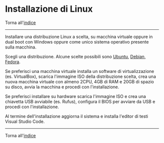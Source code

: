 # Installazione di Linux

Torna all'[indice](../toc.md)

---

Installare una distribuzione Linux a scelta, su macchina virtuale
oppure in dual boot con Windows oppure come unico sistema operativo presente sulla macchina.

Scegli una distribuzione. Alcune scelte possibili sono [Ubuntu](https://www.ubuntu-it.org/),
[Debian](https://www.debian.org/index.it.html), [Fedora](https://fedoraproject.org/it/).

Se preferisci una macchina virtuale installa un software di virtualizzazione (es. VirtualBox), scarica l'immagine ISO
della distribuzione scelta, crea una nuova macchina virtuale con almeno 2CPU, 4GB di RAM e 20GB di spazio su disco,
avvia la macchina e procedi con l'installazione.

Se preferisci installare su hardware scarica l'immagine ISO e crea una chiavetta USB avviabile (es. Rufus), configura il
BIOS per avviare da USB e procedi con l'installazione.

Al termine dell'installazione aggiorna il sistema e installa l'editor di testi Visual Studio Code.

---

Torna all'[indice](../toc.md)
